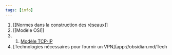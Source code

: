 ```yaml
---
tags: [info]
---
```


1. [[Normes dans la construction des réseaux]]
2. [[Modèle OSI]]
3. 1.  [Modèle TCP-IP](app://obsidian.md/Mod%C3%A8le%20TCP-IP)
4.  [Technologies nécessaires pour fournir un VPN](app://obsidian.md/Tech